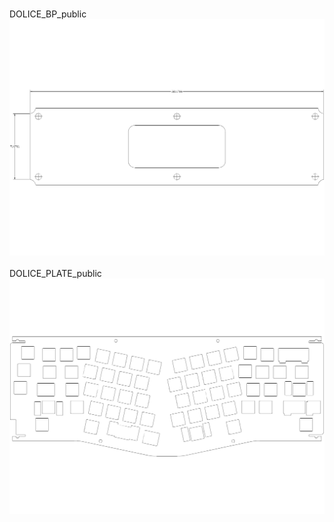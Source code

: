 <br/>DOLICE_BP_public<br/>![image](./DOLICE_BP_public.png)<br/>
<br/>DOLICE_PLATE_public<br/>![image](./DOLICE_PLATE_public.png)<br/>

